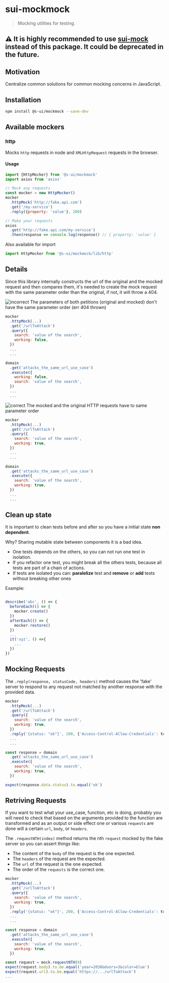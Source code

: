 # sui-mockmock

> Mocking utilities for testing.

## ⚠️ It is highly recommended to use [sui-mock](https://github.com/SUI-Components/sui/tree/master/packages/sui-mock) instead of this package. It could be deprecated in the future.

## Motivation

Centralize common solutions for common mocking concerns in JavaScript.

## Installation

```sh
npm install @s-ui/mockmock --save-dev
```

## Available mockers

### http

Mocks `http` requests in node and `XMLHttpRequest` requests in the browser.

#### Usage

```js
import {HttpMocker} from '@s-ui/mockmock'
import axios from 'axios'

// Mock any requests
const mocker = new HttpMocker()
mocker
  .httpMock('http://fake.api.com')
  .get('/my-service')
  .reply({property: 'value'}, 200)

// Make your requests
axios
  .get('http://fake.api.com/my-service')
  .then(response => console.log(response)) // { property: 'value' }
```

Also available for import

```js
import HttpMocker from '@s-ui/mockmock/lib/http'
```

## Details

Since this library internally constructs the url of the original and the mocked request and then compares them,
it's needed to create the mock request with the same parameter order than the original, if not, it will throw a 404.

![incorrect] The parameters of both petitions (original and mocked) don't have the same parameter order (err 404 thrown)

```js
mocker
  .httpMock(...)
  .get('/urlToAttack')
  .query({
    search: 'value of the search',
    working: false,
  })
  ...
  ...

domain
  .get('attacks_the_same_url_use_case')
  .execute({
    working: false,
    search: 'value of the search',
  })
  ...
  ...
```

![correct] The mocked and the original HTTP requests have to same parameter order

```js
mocker
  .httpMock(...)
  .get('/urlToAttack')
  .query({
    search: 'value of the search',
    working: true,
  })
  ...
  ...

domain
  .get('attacks_the_same_url_use_case')
  .execute({
    search: 'value of the search',
    working: true,
  })
  ...
  ...
```

[correct]: https://img.shields.io/badge/-OK-green.svg
[incorrect]: https://img.shields.io/badge/-KO-red.svg

## Clean up state

It is important to clean tests before and after so you have a initial state **non dependent**.

Why? Sharing mutable state between components it is a bad idea.

- One tests depends on the others, so you can not run one test in isolation.
- If you refactor one test, you might break all the others tests, because all tests are part of a chain of actions.
- If tests are isolated you can: **paralelize** test and **remove** or **add** tests without breaking other ones

Example:

```js

describe('abc', () => {
  beforeEach(() => {
    mocker.create()
  })
  afterEach(() => {
    mocker.restore()
  })
  ...
  it('xyz', () =>{
    ...
  })
})

```

## Mocking Requests

The `.reply(response, statusCode, headers)` method causes the 'fake' server to respond to any request not matched by another response with the provided data.

```js
mocker
  .httpMock(...)
  .get('/urlToAttack')
  .query({
    search: 'value of the search',
    working: true,
  })
  .reply('{status: "ok"}', 200, {'Access-Control-Allow-Credentials': true})
  ...
  ...

const response = domain
  .get('attacks_the_same_url_use_case')
  .execute({
    search: 'value of the search',
    working: true,
  })

expect(response.data.status).to.equal('ok')
```

## Retriving Requests

If you want to test what your use_case, function, etc is doing, probably you will need to check that based on the arguments provided to the function are transformed and as an output or side effect one or various `requests` are done will a certain `url`, `body`, or `headers`.

The `.requestNTH(index)` method returns the nth `request` mocked by the fake server so you can assert things like:

- The content of the `body` of the request is the one expected.
- The `headers` of the request are the expected.
- The `url` of the request is the one expected.
- The order of the `requests` is the correct one.

```js
mocker
  .httpMock(...)
  .get('/urlToAttack')
  .query({
    search: 'value of the search',
    working: true,
  })
  .reply('{status: "ok"}', 200, {'Access-Control-Allow-Credentials': true})
  ...
  ...

const response = domain
  .get('attacks_the_same_url_use_case')
  .execute({
    search: 'value of the search',
    working: true,
  })

const request = mock.requestNTH(0)
expect(request.body).to.be.equal('year=2030&doors=3&color=blue')
expect(request.url).to.be.equal('https://.../urlToAttack')
...
```
